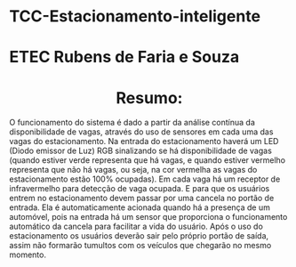 # TCC-Estacionamento-inteligente
# ETEC Rubens de Faria e Souza
# <h1 align="center"> Resumo:
  <p text-align: justify>
<p>
  O funcionamento do sistema é dado a partir da análise contínua da disponibilidade de vagas, através do uso de sensores em cada uma das vagas do estacionamento.
Na entrada do estacionamento haverá um LED (Diodo emissor de Luz) RGB sinalizando se há disponibilidade de vagas (quando estiver verde representa que há vagas, e quando estiver vermelho representa que não há vagas, ou seja, na cor vermelha as vagas do estacionamento estão 100% ocupadas).
Em cada vaga há um receptor de infravermelho para detecção de vaga ocupada. 
  E para que os usuários entrem no estacionamento devem passar por uma cancela no portão de entrada. Ela é automaticamente acionada quando há a presença de um automóvel, pois na entrada há um sensor que proporciona o funcionamento automático da cancela para facilitar a vida do usuário. 
Após o uso do estacionamento os usuários deverão sair pelo próprio portão de saída, assim não formarão tumultos com os veículos que chegarão no mesmo momento.
<p>
